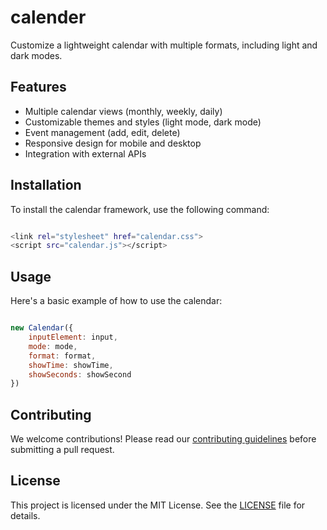 # calender
Customize a lightweight calendar with multiple formats, including light and dark modes.

## Features

- Multiple calendar views (monthly, weekly, daily)
- Customizable themes and styles (light mode, dark mode)
- Event management (add, edit, delete)
- Responsive design for mobile and desktop
- Integration with external APIs

## Installation

To install the calendar framework, use the following command:

```bash

<link rel="stylesheet" href="calendar.css">
<script src="calendar.js"></script>
```

## Usage

Here's a basic example of how to use the calendar:

```javascript

new Calendar({
    inputElement: input,
    mode: mode,
    format: format,
    showTime: showTime,
    showSeconds: showSecond
})
```


## Contributing

We welcome contributions! Please read our [contributing guidelines](https://example.com/contributing) before submitting a pull request.

## License

This project is licensed under the MIT License. See the [LICENSE](LICENSE) file for details.
